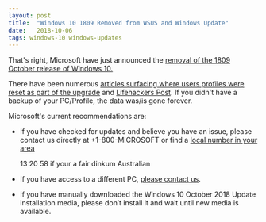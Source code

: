 ```yaml
---
layout: post
title:  "Windows 10 1809 Removed from WSUS and Windows Update"
date:   2018-10-06
tags: windows-10 windows-updates
---
```


That's right, Microsoft have just announced the [removal of the 1809 October release of Windows 10.](https://support.microsoft.com/en-au/help/4464619)

There have been numerous [articles surfacing where users profiles were reset as part of the upgrade](https://answers.microsoft.com/en-us/windows/forum/windows_10-update/windows-10-1809-update-deleted-all-files-from/ff608374-2686-4a08-a4c2-caa4caa6d4e1
) and [Lifehackers Post](https://www.lifehacker.com.au/2018/10/back-up-windows-10-before-installing-the-october-update-or-risk-losing-your-files/#comment-2469641). If you didn't have a backup of your PC/Profile, the data was/is gone forever.

Microsoft's current recommendations are:

* If you have checked for updates and believe you have an issue, please contact us directly at +1-800-MICROSOFT or find a [local number in your area](https://support.microsoft.com/en-us/help/4051701/global-customer-service-phone-numbers)

  13 20 58 if your a fair dinkum Australian

* If you have access to a different PC, [please contact us](https://support.microsoft.com/en-au/contactus/).

* If you have manually downloaded the Windows 10 October 2018 Update installation media, please don’t install it and wait until new media is available.

